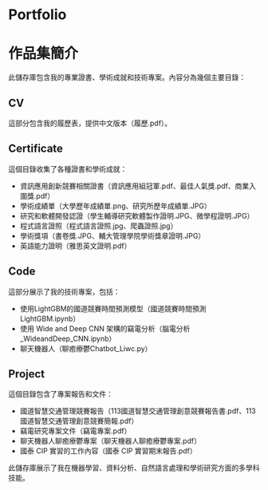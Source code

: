 # Portfolio
# 作品集簡介

此儲存庫包含我的專業證書、學術成就和技術專案。內容分為幾個主要目錄：

## CV
這部分包含我的履歷表，提供中文版本（履歷.pdf）。

## Certificate
這個目錄收集了各種證書和學術成就：
- 資訊應用創新競賽相關證書（資訊應用組冠軍.pdf、最佳人氣獎.pdf、商業入圍獎.pdf）
- 學術成績單（大學歷年成績單.png、研究所歷年成績單.JPG）
- 研究和軟體開發認證（學生輔導研究軟體製作證明.JPG、微學程證明.JPG）
- 程式語言證照（程式語言證照.jpg、爬蟲證照.jpg）
- 學術獎項（書卷獎.JPG、輔大管理學院學術獎章證明.JPG）
- 英語能力證明（雅思英文證明.pdf）


## Code
這部分展示了我的技術專案，包括：
- 使用LightGBM的國道競賽時間預測模型（國道競賽時間預測LightGBM.ipynb）
- 使用 Wide and Deep CNN 架構的竊電分析（腦電分析_WideandDeep_CNN.ipynb）
- 聊天機器人（聊癒療鬱Chatbot_Liwc.py）

## Project
這個目錄包含了專案報告和文件：
- 國道智慧交通管理競賽報告（113國道智慧交通管理創意競賽報告書.pdf、113國道智慧交通管理創意競賽簡報.pdf）
- 竊電研究專案文件（竊電專案.pdf）
- 聊天機器人聊癒療鬱專案（聊天機器人聊癒療鬱專案.pdf）
- 國泰 CIP 實習的工作內容（國泰 CIP 實習期末報告.pdf）

此儲存庫展示了我在機器學習、資料分析、自然語言處理和學術研究方面的多學科技能。
